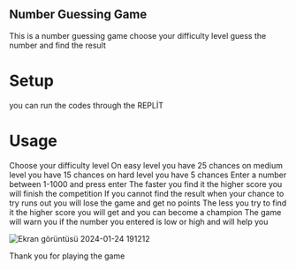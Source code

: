 ## Number Guessing Game
This is a number guessing game choose your difficulty level guess the number and find the result
# Setup
you can run the codes through the REPLİT
# Usage
 Choose your difficulty level
 On easy level you have 25 chances on medium level you have 15 chances on hard level you have 5 chances
 Enter a number between 1-1000 and press enter
 The faster you find it the higher score you will finish the competition
 If you cannot find the result when your chance to try runs out you will lose the game and get no points
 The less you try to find it the higher score you will get and you can become a champion
 The game will warn you if the number you entered is low or high and will help you

 ![Ekran görüntüsü 2024-01-24 191212](https://github.com/berkekerey/NumberGuessingGame/assets/150926719/10db2126-c749-47d9-8043-70ed05823e7f)


 Thank you for playing the game
